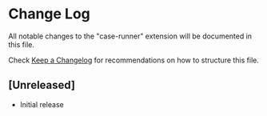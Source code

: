 # Change Log

All notable changes to the "case-runner" extension will be documented in this file.

Check [Keep a Changelog](http://keepachangelog.com/) for recommendations on how to structure this file.

## [Unreleased]

- Initial release